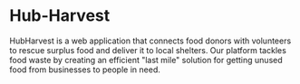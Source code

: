 # Hub-Harvest
HubHarvest is a web application that connects food donors with volunteers to rescue surplus food and deliver it to local shelters. Our platform tackles food waste by creating an efficient "last mile" solution for getting unused food from businesses to people in need.
